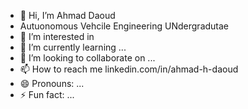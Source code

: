 - 👋 Hi, I’m Ahmad Daoud
- Autuonomous Vehcile Engineering UNdergradutae
- 👀 I’m interested in 
- 🌱 I’m currently learning ...
- 💞️ I’m looking to collaborate on ...
- 📫 How to reach me linkedin.com/in/ahmad-h-daoud
- 😄 Pronouns: ...
- ⚡ Fun fact: ...

<!---
ahmaddaoud2003/ahmaddaoud2003 is a ✨ special ✨ repository because its `README.md` (this file) appears on your GitHub profile.
You can click the Preview link to take a look at your changes.
--->
